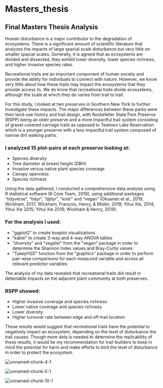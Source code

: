 # Masters_thesis
## Final Masters Thesis Analysis

Human disturbance is a major contributor to the degradation of ecosystems. There is a significant amount of scientific literature that analyzes the impacts of large spacial scale disturbance but very little on smaller spacial scales. Generally, it is agreed that as ecosystems are divided and dissected, they exhibit lower diversity, lower species richness, and higher invasive species rates. 

Recreational trails are an important component of human society and provide the ability for individuals to connect with nature. However, we know very little about how these trails may impact the ecosystems that they provide access to. We do know that recreational trails divide ecosystems, although the scale at which they do varies from trail to trail. 

For this study, I looked at two preserves in Southern New York to further investigate these impacts. The major differences between these parks were their land-use history and trail design, with Rockefeller State Park Preserve (RSPP) being an older preserve and a more impactful trail system consisting of gravel-covered carriage trails as opposed to Teatown Lake Reservation which is a younger preserve with a less impactful trail system composed of narrow dirt walking paths. 

 ### I analyzed 15 plot-pairs at each preserve looking at:
 
 * Species diversity
 * Tree diameter at breast height (DBH)
 * Invasive versus native plant species coverage
 * Canopy openness
 * Species richness
 
 Using the data gathered, I conducted a comprehensive data analysis using R statistical software (R Core Team, 2019), using additional packages “tidyverse”, “tidyr”, “dplyr”, "knitr" and “vegan” (Oksanen et al., 2019; Wickham, 2017; Wickham, François, Henry, & Müller, 2019; Yihui Xie, 2014; Yihui Xie 2015; Yihui Xie 2019; Wickham & Henry, 2019).
 
 ### For the analysis I used:
 
 * "ggplot2" to create boxplot visualizations
 * "kable" to create 3-way and 4-way ANOVA tables
 * "diversity" and "vegdist" from the "vegan" package in order to determine the Shannon Index values and Bray-Curtis values
 * "TukeyHSD" function from the "graphics" package in order to perform pair-wise comparisons for each measured variable and across all relevant predictor variables 
 
 The analysis of my data revealed that recreational trails did result in detectable impacts on the adjacent plant community at both preserves.
 
 ### RSPP showed:
 
 * Higher invasive coverage and species richness
 * Lower native coverage and species richness
 * Lower diversity
 * Higher turnover rate between edge and off-trail location
 
 These results would suggest that recreational trails have the potential to negatively impact an ecosystem, depending on the level of disturbance the trail causes. 
 Though more data is needed to determine the replicability of these results, it would be my recommendation for trail-builders to keep in mind the potential for harm and make efforts to limit the level of disturbance in order to protect the ecosystem.
 
 ![unnamed-chunk-4-1](https://user-images.githubusercontent.com/119142489/209211569-f9514526-6dd1-41b3-868f-4fb01a7e7e72.png)
 
![unnamed-chunk-5-1](https://user-images.githubusercontent.com/119142489/209211584-39a69400-fed2-4b1e-b455-7d29d67b7aea.png)

![unnamed-chunk-10-1](https://user-images.githubusercontent.com/119142489/209211626-fb334857-16a6-45eb-9001-760b0f1141a0.png)
